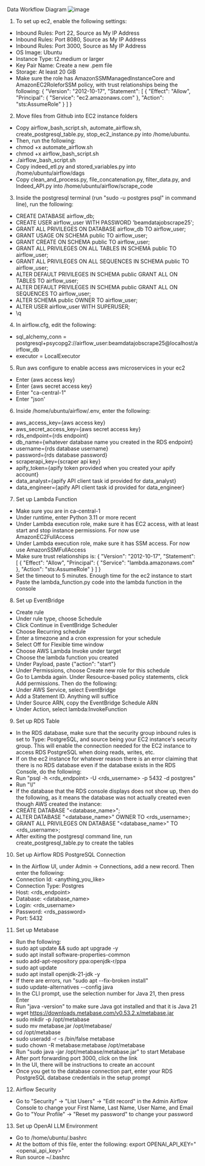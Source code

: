 Data Workflow Diagram
![image](https://github.com/user-attachments/assets/16e8b0e3-6634-4a95-bb60-a10f4b30f1a4)

1. To set up ec2, enable the following settings:
- Inbound Rules: Port 22, Source as My IP Address
- Inbound Rules: Port 8080, Source as My IP Address
- Inbound Rules: Port 3000, Source as My IP Address
- OS Image: Ubuntu
- Instance Type: t2.medium or larger
- Key Pair Name: Create a new .pem file
- Storage: At least 20 GiB
- Make sure the role has AmazonSSMManagedInstanceCore and AmazonEC2RoleforSSM policy, with trust relationships being the following:
{
    "Version": "2012-10-17",
    "Statement": [
        {
            "Effect": "Allow",
            "Principal": {
                "Service": "ec2.amazonaws.com"
            },
            "Action": "sts:AssumeRole"
        }
    ]
}
2. Move files from Github into EC2 instance folders
- Copy airflow_bash_script.sh, automate_airflow.sh, create_postgresql_table.py, stop_ec2_instance.py into /home/ubuntu.
- Then, run the following:
- chmod +x automate_airflow.sh
- chmod +x airflow_bash_script.sh
- ./airflow_bash_script.sh
- Copy indeed_etl.py and stored_variables.py into /home/ubuntu/airflow/dags
- Copy clean_and_process.py, file_concatenation.py, filter_data.py, and Indeed_API.py into /home/ubuntu/airflow/scrape_code
3. Inside the postgresql terminal (run "sudo -u postgres psql" in command line), run the following:
- CREATE DATABASE airflow_db;
- CREATE USER airflow_user WITH PASSWORD 'beamdatajobscrape25';
- GRANT ALL PRIVILEGES ON DATABASE airflow_db TO airflow_user;
- GRANT USAGE ON SCHEMA public TO airflow_user;
- GRANT CREATE ON SCHEMA public TO airflow_user;
- GRANT ALL PRIVILEGES ON ALL TABLES IN SCHEMA public TO airflow_user;
- GRANT ALL PRIVILEGES ON ALL SEQUENCES IN SCHEMA public TO airflow_user;
- ALTER DEFAULT PRIVILEGES IN SCHEMA public GRANT ALL ON TABLES TO airflow_user;
- ALTER DEFAULT PRIVILEGES IN SCHEMA public GRANT ALL ON SEQUENCES TO airflow_user;
- ALTER SCHEMA public OWNER TO airflow_user;
- ALTER USER airflow_user WITH SUPERUSER;
- \q
4. In airflow.cfg, edit the following:
-  sql_alchemy_conn = postgresql+psycopg2://airflow_user:beamdatajobscrape25@localhost/airflow_db
-  executor = LocalExecutor
5. Run aws configure to enable access aws microservices in your ec2
-  Enter {aws access key}
-  Enter {aws secret access key}
-  Enter "ca-central-1"
-  Enter "json'
6. Inside /home/ubuntu/airflow/.env, enter the following:
-  aws_access_key={aws access key}
-  aws_secret_access_key={aws secret access key}
-  rds_endpoint={rds endpoint}
-  db_name={whatever database name you created in the RDS endpoint}
-  username={rds database username}
-  password={rds database password}
-  scraperapi_key={scraper api key}
-  apify_token={apify token provided when you created your apify account}
-  data_analyst={apify API client task id provided for data_analyst}
-  data_engineer={apify API client task id provided for data_engineer}
7. Set up Lambda Function
- Make sure you are in ca-central-1
- Under runtime, enter Python 3.11 or more recent
- Under Lambda execution role, make sure it has EC2 access, with at least start and stop instance permissions. For now use AmazonEC2FullAccess
- Under Lambda execution role, make sure it has SSM access. For now use AmazonSSMFullAccess
- Make sure trust relationships is:
{
    "Version": "2012-10-17",
    "Statement": [
        {
            "Effect": "Allow",
            "Principal": {
                "Service": "lambda.amazonaws.com"
            },
            "Action": "sts:AssumeRole"
        }
    ]
}
- Set the timeout to 5 minutes. Enough time for the ec2 instance to start
- Paste the lambda_function.py code into the lambda function in the console
8. Set up EventBridge
- Create rule
- Under rule type, choose Schedule
- Click Continue in EventBridge Scheduler
- Choose Recurring schedule
- Enter a timezone and a cron expression for your schedule
- Select Off for Flexible time window
- Choose AWS Lambda Invoke under target
- Choose the lambda function you created
- Under Payload, paste {"action": "start"}
- Under Permissions, choose Create new role for this schedule
- Go to Lambda again. Under Resource-based policy statements, click Add permissions. Then do the following:
- Under AWS Service, select EventBridge
- Add a Statement ID. Anything will suffice
- Under Source ARN, copy the EventBridge Schedule ARN
- Under Action, select lambda:InvokeFunction
9. Set up RDS Table
- In the RDS database, make sure that the security group inbound rules is set to Type: PostgreSQL, and source being your EC2 instance's security group. This will enable the connection needed for the EC2 instance to access RDS PostgreSQL when doing reads, writes, etc.
- If on the ec2 instance for whatever reason there is an error claiming that there is no RDS database even if the database exists in the RDS Console, do the following:
- Run "psql -h <rds_endpoint> -U <rds_username> -p 5432 -d postgres"
- Run "\l"
- If the database that the RDS console displays does not show up, then do the following, as it means the database was not actually created even though AWS created the instance:
- CREATE DATABASE "<database_name>";
- ALTER DATABASE "<database_name>" OWNER TO <rds_username>;
- GRANT ALL PRIVILEGES ON DATABASE "<database_name>" TO <rds_username>;
- After exiting the postgresql command line, run create_postgresql_table.py to create the tables
10. Set up Airflow RDS PostgreSQL Connection
- In the Airflow UI, under Admin -> Connections, add a new record. Then enter the following:
- Connection Id: <anything_you_like>
- Connection Type: Postgres
- Host: <rds_endpoint>
- Database: <database_name>
- Login: <rds_username>
- Password: <rds_password>
- Port: 5432
11. Set up Metabase
- Run the following:
- sudo apt update && sudo apt upgrade -y
- sudo apt install software-properties-common
- sudo add-apt-repository ppa:openjdk-r/ppa
- sudo apt update
- sudo apt install openjdk-21-jdk -y
- If there are errors, run "sudo apt --fix-broken install"
- sudo update-alternatives --config java
- In the CLI prompt, use the selection number for Java 21, then press Enter
- Run "java -version" to make sure Java got installed and that it is Java 21
- wget https://downloads.metabase.com/v0.53.2.x/metabase.jar
- sudo mkdir -p /opt/metabase
- sudo mv metabase.jar /opt/metabase/
- cd /opt/metabase
- sudo useradd -r -s /bin/false metabase
- sudo chown -R metabase:metabase /opt/metabase
- Run "sudo java -jar /opt/metabase/metabase.jar" to start Metabase
- After port forwarding port 3000, click on the link
- In the UI, there will be instructions to create an account
- Once you get to the database connection part, enter your RDS PostgreSQL database credentials in the setup prompt
12. Airflow Security
- Go to "Security" -> "List Users" -> "Edit record" in the Admin Airflow Console to change your First Name, Last Name, User Name, and Email
- Go to "Your Profile" -> "Reset my password" to change your password
13. Set up OpenAI LLM Environment
- Go to /home/ubuntu/.bashrc
- At the bottom of this file, enter the following: export OPENAI_API_KEY="<openai_api_key>"
- Run source ~/.bashrc
